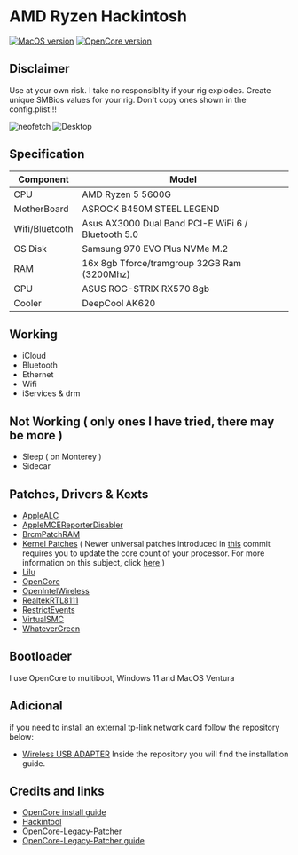 # AMD Ryzen Hackintosh

[![MacOS version](https://img.shields.io/badge/Ventura-13.3.1-informational.svg)](https://www.apple.com/macos)
[![OpenCore version](https://img.shields.io/badge/OpenCore-0.9.1-informational.svg)](https://github.com/acidanthera/OpenCorePkg)

## Disclaimer
Use at your own risk. I take no responsiblity if your rig explodes. Create unique SMBios values for your rig. Don't copy ones shown in the config.plist!!!

![neofetch](https://user-images.githubusercontent.com/80381423/232362123-982b0162-df8e-453b-9807-3d849601c78f.png)
![Desktop](https://user-images.githubusercontent.com/80381423/232362685-6b4659c0-1d9d-4cff-bb68-e92c0c91a37f.png)

<!-- ## Important information
* This EFI supports only MacOS versions catalina(10.15) and higher. Your system will not boot if you use this on Mojave and High Sierra.
* Ventura incremental OTA updates may fail post beta1 and force you to download the full installer. This is probably due to BluetoolFixup and IntelBluetoothFirmware kext's. If you use these kext's in your setup like i do, you can overcome this issue by disabling the kext's in your config.plist prior to running your updates and enable them back post updation. -->

## Specification

| Component        | Model                                              |
| ---------------- | ---------------------------------------------------|
| CPU              | AMD Ryzen 5 5600G                                  |
| MotherBoard      | ASROCK B450M STEEL LEGEND                          |
| Wifi/Bluetooth   | Asus AX3000 Dual Band PCI-E WiFi 6 / Bluetooth 5.0 |
| OS Disk          | Samsung 970 EVO Plus NVMe M.2                      |
| RAM              | 16x 8gb Tforce/tramgroup 32GB Ram (3200Mhz)        |
| GPU              | ASUS ROG-STRIX RX570 8gb                           |
| Cooler    	   | DeepCool AK620                 		            |

## Working

* iCloud
* Bluetooth
* Ethernet
* Wifi
* iServices & drm

## Not Working ( only ones I have tried, there may be more )

* Sleep ( on Monterey )
* Sidecar

## Patches, Drivers & Kexts

* [AppleALC](https://github.com/acidanthera/AppleALC)
* [AppleMCEReporterDisabler](https://github.com/acidanthera/bugtracker/files/3703498/AppleMCEReporterDisabler.kext.zip)
* [BrcmPatchRAM](https://github.com/acidanthera/BrcmPatchRAM)
* [Kernel Patches](https://github.com/AMD-OSX/AMD_Vanilla) ( Newer universal patches introduced in [this](https://github.com/sileshn/Ryzentosh/commit/adcb87fa003a0e77afaded014984a00ecb07b775) commit requires you to update the core count of your processor. For more information on this subject, click [here](https://github.com/AMD-OSX/AMD_Vanilla#read-me-first).)
* [Lilu](https://github.com/acidanthera/Lilu)
* [OpenCore](https://github.com/acidanthera/OpenCorePkg)
* [OpenIntelWireless](https://github.com/OpenIntelWireless)
* [RealtekRTL8111](https://github.com/Mieze/RTL8111_driver_for_OS_X)
* [RestrictEvents](https://github.com/acidanthera/RestrictEvents)
* [VirtualSMC](https://github.com/acidanthera/VirtualSMC)
* [WhateverGreen](https://github.com/acidanthera/WhateverGreen)

## Bootloader

I use OpenCore to multiboot, Windows 11 and MacOS Ventura

## Adicional

if you need to install an external tp-link network card follow the repository below:
* [Wireless USB ADAPTER](https://github.com/chris1111/Wireless-USB-Big-Sur-Adapter)
Inside the repository you will find the installation guide.


## Credits and links

* [OpenCore install guide](https://dortania.github.io/OpenCore-Install-Guide)
* [Hackintool](https://www.hackintosh-forum.de/forum/thread/38316-hackintool-ehemals-intel-fb-patcher)
* [OpenCore-Legacy-Patcher](https://github.com/dortania/OpenCore-Legacy-Patcher)
* [OpenCore-Legacy-Patcher guide](https://dortania.github.io/OpenCore-Legacy-Patcher)

 
